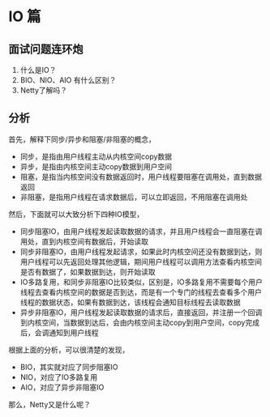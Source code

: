 # IO 篇

## 面试问题连环炮

1.  什么是IO？
2.  BIO、NIO、AIO 有什么区别？ 
3.  Netty了解吗？

## 分析

首先，解释下同步/异步和阻塞/非阻塞的概念，

* 同步，是指由用户线程主动从内核空间copy数据
* 异步，是指由内核空间主动copy数据到用户空间
* 阻塞，是指当内核空间没有数据返回时，用户线程要阻塞在调用处，直到数据返回
* 非阻塞，是指用户线程在请求数据后，可以立即返回，不用阻塞在调用处

然后，下面就可以大致分析下四种IO模型，

* 同步阻塞IO，由用户线程发起读取数据的请求，并且用户线程会一直阻塞在调用处，直到内核空间有数据后，开始读取
* 同步非阻塞IO，由用户线程发起请求，如果此时内核空间还没有数据到达，则用户线程可以先返回处理其他逻辑，期间用户线程可以调用方法查看内核空间是否有数据了，如果数据到达，则开始读取
* IO多路复用，和同步非阻塞IO比较类似，区别是，IO多路复用不需要每个用户线程去查看内核空间的数据是否到达，而是有一个专门的线程去查看多个用户线程的数据状态，如果有数据到达，该线程会通知目标线程去读取数据
* 异步非阻塞IO，用户线程发起读取数据的请求后，直接返回，并注册一个回调到内核空间，当数据到达后，会由内核空间主动copy到用户空间，copy完成后，会调通知到用户线程

根据上面的分析，可以很清楚的发现，

* BIO，其实就对应了同步阻塞IO
* NIO，对应了IO多路复用
* AIO，对应了异步非阻塞IO

那么，Netty又是什么呢？